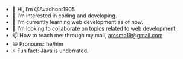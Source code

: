 - 👋 Hi, I’m @Avadhoot1905
- 👀 I’m interested in coding and developing.
- 🌱 I’m currently learning web development as of now.
- 💞️ I’m looking to collaborate on topics related to web development.
- 📫 How to reach me: through my mail, arcsmo19@gmail.com
- 😄 Pronouns: he/him
- ⚡ Fun fact: Java is underrated.

<!---
Avadhoot1905/Avadhoot1905 is a ✨ special ✨ repository because its `README.md` (this file) appears on your GitHub profile.
You can click the Preview link to take a look at your changes.
--->
